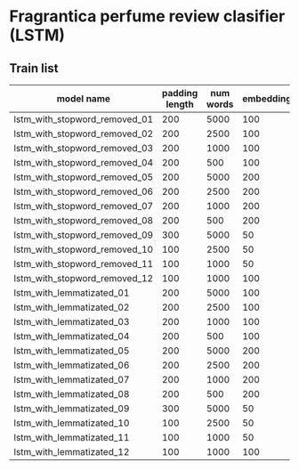 # Fragrantica perfume review clasifier (LSTM)

## Train list

| model name | padding length | num words | embedding | batch size |
| --- | --- | --- | ---  | --- |
| lstm_with_stopword_removed_01 | 200 | 5000 | 100 | 128 |
| lstm_with_stopword_removed_02 | 200 | 2500 | 100 | 256 |
| lstm_with_stopword_removed_03 | 200 | 1000 | 100 | 256 |
| lstm_with_stopword_removed_04 | 200 | 500 | 100 | 256 |
| lstm_with_stopword_removed_05 | 200 | 5000 | 200 | 256 |
| lstm_with_stopword_removed_06 | 200 | 2500 | 200 | 256 |
| lstm_with_stopword_removed_07 | 200 | 1000 | 200 | 256 |
| lstm_with_stopword_removed_08 | 200 | 500 | 200 | 256 |
| lstm_with_stopword_removed_09 | 300 | 5000 | 50 | 256 |
| lstm_with_stopword_removed_10 | 100 | 2500 | 50 | 256 |
| lstm_with_stopword_removed_11 | 100 | 1000 | 50 | 256 |
| lstm_with_stopword_removed_12 | 100 | 1000 | 100 | 512 |
| lstm_with_lemmatizated_01 | 200 | 5000 | 100 | 128 |
| lstm_with_lemmatizated_02 | 200 | 2500 | 100 | 256 |
| lstm_with_lemmatizated_03 | 200 | 1000 | 100 | 256 |
| lstm_with_lemmatizated_04 | 200 | 500 | 100 | 256 |
| lstm_with_lemmatizated_05 | 200 | 5000 | 200 | 256 |
| lstm_with_lemmatizated_06 | 200 | 2500 | 200 | 256 |
| lstm_with_lemmatizated_07 | 200 | 1000 | 200 | 256 |
| lstm_with_lemmatizated_08 | 200 | 500 | 200 | 256 |
| lstm_with_lemmatizated_09 | 300 | 5000 | 50 | 256 |
| lstm_with_lemmatizated_10 | 100 | 2500 | 50 | 256 |
| lstm_with_lemmatizated_11 | 100 | 1000 | 50 | 256 |
| lstm_with_lemmatizated_12 | 100 | 1000 | 100 | 512 |``
